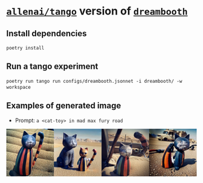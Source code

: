 # [`allenai/tango`](https://github.com/allenai/tango) version of [`dreambooth`](https://arxiv.org/abs/2208.12242)

## Install dependencies

```shell
poetry install
```

## Run a tango experiment

```shell
poetry run tango run configs/dreambooth.jsonnet -i dreambooth/ -w workspace
```

## Examples of generated image

- Prompt: `a <cat-toy> in mad max fury road`

![](./cat-mad-max.png)
